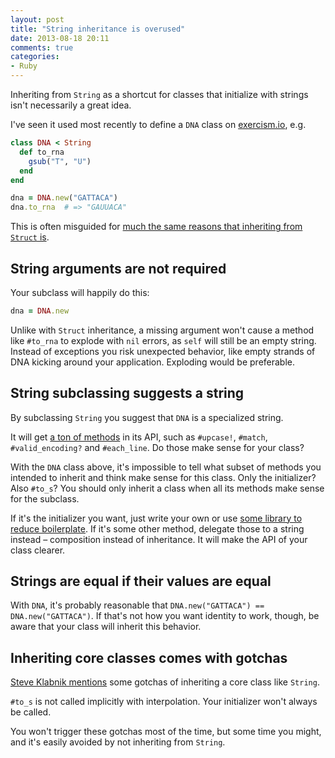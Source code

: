 ```yaml
---
layout: post
title: "String inheritance is overused"
date: 2013-08-18 20:11
comments: true
categories:
- Ruby
---
```


Inheriting from `String` as a shortcut for classes that initialize with strings isn't necessarily a great idea.

I've seen it used most recently to define a `DNA` class on [exercism.io](http://exercism.io), e.g.

``` ruby
class DNA < String
  def to_rna
    gsub("T", "U")
  end
end

dna = DNA.new("GATTACA")
dna.to_rna  # => "GAUUACA"
```

This is often misguided for [much the same reasons that inheriting from `Struct` is](/2013/08/struct-inheritance-is-overused/).


## String arguments are not required

Your subclass will happily do this:

``` ruby
dna = DNA.new
```

Unlike with `Struct` inheritance, a missing argument won't cause a method like `#to_rna` to explode with `nil` errors, as `self` will still be an empty string. Instead of exceptions you risk unexpected behavior, like empty strands of DNA kicking around your application. Exploding would be preferable.


## String subclassing suggests a string

By subclassing `String` you suggest that `DNA` is a specialized string.

It will get [a ton of methods](http://ruby-doc.org/core-2.0/String.html) in its API, such as `#upcase!`, `#match`, `#valid_encoding?` and `#each_line`. Do those make sense for your class?

With the `DNA` class above, it's impossible to tell what subset of methods you intended to inherit and think make sense for this class. Only the initializer? Also `#to_s`? You should only inherit a class when all its methods make sense for the subclass.

If it's the initializer you want, just write your own or use [some library to reduce boilerplate](http://github.com/barsoom/attr_extras). If it's some other method, delegate those to a string instead – composition instead of inheritance. It will make the API of your class clearer.


## Strings are equal if their values are equal

With `DNA`, it's probably reasonable that `DNA.new("GATTACA") == DNA.new("GATTACA")`. If that's not how you want identity to work, though, be aware that your class will inherit this behavior.


## Inheriting core classes comes with gotchas

[Steve Klabnik mentions](http://words.steveklabnik.com/beware-subclassing-ruby-core-classes) some gotchas of inheriting a core class like `String`.

`#to_s` is not called implicitly with interpolation. Your initializer won't always be called.

You won't trigger these gotchas most of the time, but some time you might, and it's easily avoided by not inheriting from `String`.
